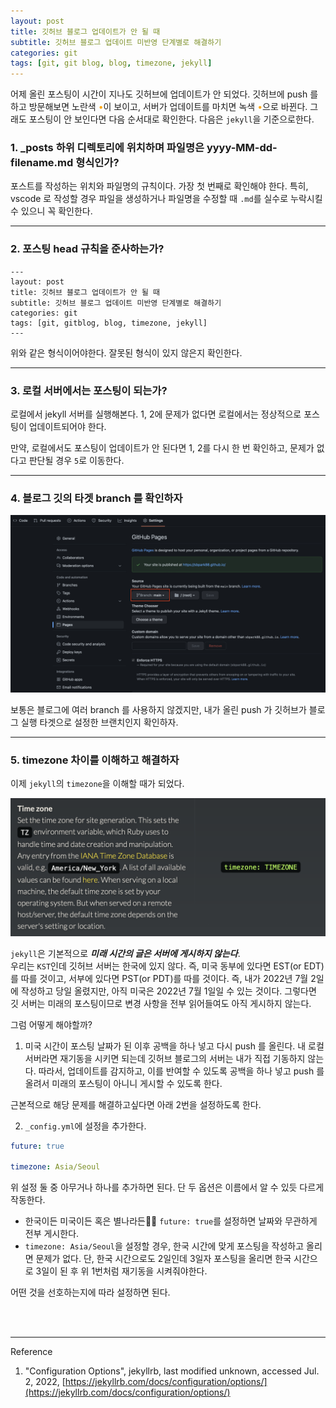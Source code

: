 ```yaml
---
layout: post
title: 깃허브 블로그 업데이트가 안 될 때
subtitle: 깃허브 블로그 업데이트 미반영 단계별로 해결하기
categories: git
tags: [git, git blog, blog, timezone, jekyll]
---
```


어제 올린 포스팅이 시간이 지나도 깃허브에 업데이트가 안 되었다.
깃허브에 push 를 하고 방문해보면 노란색 <span style="color: orange;">•</span>이 보이고, 서버가 업데이트를 마치면 녹색 <span style="color: orange;">•</span>으로 바뀐다. 그래도 포스팅이 안 보인다면 다음 순서대로 확인한다. 다음은 `jekyll`을 기준으로한다.


### 1. _posts 하위 디렉토리에 위치하며 파일명은 yyyy-MM-dd-filename.md 형식인가?

포스트를 작성하는 위치와 파일명의 규칙이다. 가장 첫 번째로 확인해야 한다. 특히, vscode 로 작성할 경우 파일을 생성하거나 파일명을 수정할 때 `.md`를 실수로 누락시킬 수 있으니 꼭 확인한다.

---

### 2. 포스팅 head 규칙을 준사하는가?

```
---
layout: post
title: 깃허브 블로그 업데이트가 안 될 때
subtitle: 깃허브 블로그 업데이트 미반영 단계별로 해결하기
categories: git
tags: [git, gitblog, blog, timezone, jekyll]
---
```

위와 같은 형식이어야한다. 잘못된 형식이 있지 않은지 확인한다.

---

### 3. 로컬 서버에서는 포스팅이 되는가?

로컬에서 jekyll 서버를 실행해본다. 1, 2에 문제가 없다면 로컬에서는 정상적으로 포스팅이 업데이트되어야 한다.

만약, 로컬에서도 포스팅이 업데이트가 안 된다면 1, 2를 다시 한 번 확인하고, 문제가 없다고 판단될 경우 `5`로 이동한다.

---

### 4. 블로그 깃의 타겟 branch 를 확인하자

![github blog settings](/assets/images/posts/2022-07-02-when-github-blog-is-not-updated/gitbub-blog-branch-settings.png)

보통은 블로그에 여러 branch 를 사용하지 않겠지만, 내가 올린 push 가 깃허브가 블로그 실행 타겟으로 설정한 브랜치인지 확인하자.

---

### 5. timezone 차이를 이해하고 해결하자

이제 `jekyll`의 `timezone`을 이해할 때가 되었다.

[![jekyll timezone](/assets/images/posts/2022-07-02-when-github-blog-is-not-updated/jekyll-timezone.png)](https://jekyllrb.com/docs/configuration/options/)

`jekyll`은 기본적으로 _**미래 시간의 글은 서버에 게시하지 않는다**_.  
우리는 `KST`인데 깃허브 서버는 한국에 있지 않다. 즉, 미국 동부에 있다면 EST(or EDT)를 따를 것이고, 서부에 있다면 PST(or PDT)를 따를 것이다. 즉, 내가 2022년 7월 2일에 작성하고 당일 올렸지만, 아직 미국은 2022년 7월 1일일 수 있는 것이다. 그렇다면 깃 서버는 미래의 포스팅이므로 변경 사항을 전부 읽어들여도 아직 게시하지 않는다.

그럼 어떻게 해야할까?

1. 미국 시간이 포스팅 날짜가 된 이후 공백을 하나 넣고 다시 push 를 올린다.
내 로컬 서버라면 재기동을 시키면 되는데 깃허브 블로그의 서버는 내가 직접 기동하지 않는다. 따라서, 업데이트를 감지하고, 이를 반여할 수 있도록 공백을 하나 넣고 push 를 올려서 미래의 포스팅이 아니니 게시할 수 있도록 한다.

근본적으로 해당 문제를 해결하고싶다면 아래 2번을 설정하도록 한다.

2. `_config.yml`에 설정을 추가한다.

```yaml
future: true

timezone: Asia/Seoul
```

위 설정 둘 중 아무거나 하나를 추가하면 된다. 단 두 옵션은 이름에서 알 수 있듯 다르게 작동한다.

- 한국이든 미국이든 혹은 별나라든🤣🤣 `future: true`를 설정하면 날짜와 무관하게 전부 게시한다.  
- `timezone: Asia/Seoul`을 설정할 경우, 한국 시간에 맞게 포스팅을 작성하고 올리면 문제가 없다. 단, 한국 시간으로도 2일인데 3일자 포스팅을 올리면 한국 시간으로 3일이 된 후 위 1번처럼 재기동을 시켜줘야한다.  

어떤 것을 선호하는지에 따라 설정하면 된다.


<br><br>

---
Reference

1. "Configuration Options", jekyllrb, last modified unknown, accessed Jul. 2, 2022, [https://jekyllrb.com/docs/configuration/options/](https://jekyllrb.com/docs/configuration/options/)
